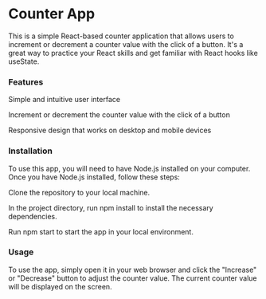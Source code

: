 # Counter App
This is a simple React-based counter application that allows users to increment or decrement a counter value with the click of a button. It's a great way to practice your React skills and get familiar with React hooks like useState.

### Features
Simple and intuitive user interface

Increment or decrement the counter value with the click of a button

Responsive design that works on desktop and mobile devices

### Installation
To use this app, you will need to have Node.js installed on your computer. Once you have Node.js installed, follow these steps:

Clone the repository to your local machine.

In the project directory, run npm install to install the necessary dependencies.

Run npm start to start the app in your local environment.
### Usage
To use the app, simply open it in your web browser and click the "Increase" or "Decrease" button to adjust the counter value. The current counter value will be displayed on the screen.